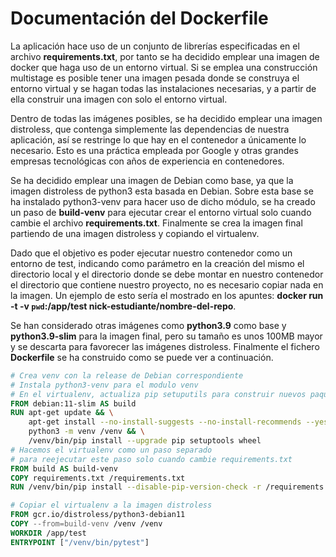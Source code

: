 # Documentación del Dockerfile

La aplicación hace uso de un conjunto de librerías especificadas en el archivo __requirements.txt__, por tanto se ha decidido emplear una imagen de docker que haga uso de un entorno virtual. Si se emplea una construcción multistage es posible tener una imagen pesada donde se construya el entorno virtual y se hagan todas las instalaciones necesarias, y a partir de ella construir una imagen con solo el entorno virtual.

Dentro de todas las imágenes posibles, se ha decidido emplear una imagen distroless, que contenga simplemente las dependencias de nuestra aplicación, así se restringe lo que hay en el contenedor a únicamente lo necesario. Esto es una práctica empleada por Google y otras grandes empresas tecnológicas con años de experiencia en contenedores.

Se ha decidido emplear una imagen de Debian como base, ya que la imagen distroless de python3 esta basada en Debian. Sobre esta base se ha instalado python3-venv para hacer uso de dicho módulo, se ha creado un paso de **build-venv** para ejecutar crear el entorno virtual solo cuando cambie el archivo __requirements.txt__. Finalmente se crea la imagen final partiendo de una imagen distroless y copiando el virtualenv.

Dado que el objetivo es poder ejecutar nuestro contenedor como un entorno de test, indicando como parámetro en la creación del mismo el directorio local y el directorio donde se debe montar en nuestro contenedor el directorio que contiene nuestro proyecto, no es necesario copiar nada en la imagen. Un ejemplo de esto sería el mostrado en los apuntes: **docker run -t -v `pwd`:/app/test nick-estudiante/nombre-del-repo**.

Se han considerado otras imágenes como **python3.9** como base y **python3.9-slim** para la imagen final, pero su tamaño es unos 100MB mayor y se descarta para favorecer las imágenes distroless. Finalmente el fichero __Dockerfile__ se ha construido como se puede ver a continuación.

```dockerfile
# Crea venv con la release de Debian correspondiente
# Instala python3-venv para el modulo venv
# En el virtualenv, actualiza pip setuputils para construir nuevos paquetes
FROM debian:11-slim AS build
RUN apt-get update && \
    apt-get install --no-install-suggests --no-install-recommends --yes python3-venv && \
    python3 -m venv /venv && \
    /venv/bin/pip install --upgrade pip setuptools wheel
# Hacemos el virtualenv como un paso separado 
# para reejecutar este paso solo cuando cambie requirements.txt
FROM build AS build-venv
COPY requirements.txt /requirements.txt
RUN /venv/bin/pip install --disable-pip-version-check -r /requirements.txt

# Copiar el virtualenv a la imagen distroless
FROM gcr.io/distroless/python3-debian11
COPY --from=build-venv /venv /venv
WORKDIR /app/test
ENTRYPOINT ["/venv/bin/pytest"]
```
